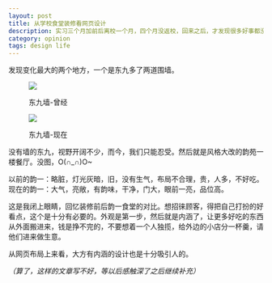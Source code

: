 ```yaml
---
layout: post
title: 从学校食堂装修看网页设计
description: 实习三个月加前后离校一个月，四个月没返校，回来之后，才发现很多好事都没有碰上，当初最不想去的韵苑一楼也华丽丽的换了新面孔。
category: opinion
tags: design life
---
```


发现变化最大的两个地方，一个是东九多了两道围墙。

<figure>
<a href="{{ site.repo }}/images/blog-article-images/opinion/dongjiu-old.jpg" target="_blank"><img src="{{ site.repo }}/images/blog-article-images/opinion/dongjiu-old.jpg" /></a>
<p>东九墙-曾经</p>
</figure>
<figure>
<a href="{{ site.repo }}/images/blog-article-images/opinion/dongjiu-now.jpg" target="_blank"><img src="{{ site.repo }}/images/blog-article-images/opinion/dongjiu-now.jpg" /></a>
<p>东九墙-现在</p>
</figure>

没有墙的东九，视野开阔不少，而今，我们只能忍受。然后就是风格大改的韵苑一楼餐厅。没图，O(∩_∩)O~

以前的韵一：略脏，灯光灰暗，旧，没有生气，布局不合理，贵，人多，不好吃。<br />现在的韵一：大气，亮敞，有韵味，干净，门大，眼前一亮，品位高。

这是我闭上眼睛，回忆装修前后韵一食堂的对比。想招徕顾客，得把自己打扮的好看点，这个是十分有必要的。外观是第一步，然后就是内涵了，让更多好吃的东西从外面搬进来，钱是挣不完的，不要想着一个人独揽，给外边的小店分一杯羹，请他们进来做生意。

从网页布局上来看，大方有内涵的设计也是十分吸引人的。

*（算了，这样的文章写不好，等以后感触深了之后继续补充）*


